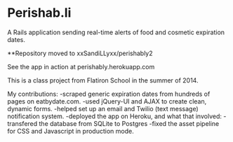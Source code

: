 Perishab.li
===========

A Rails application sending real-time alerts of food and cosmetic expiration dates. 

**Repository moved to xxSandiLLyxx/perishably2

See the app in action at perishably.herokuapp.com

This is a class project from Flatiron School in the summer of 2014. 

My contributions:
-scraped generic expiration dates from hundreds of pages on eatbydate.com.
-used jQuery-UI and AJAX to create clean, dynamic forms.
-helped set up an email and Twilio (text message) notification system.
-deployed the app on Heroku, and what that involved: 
    -transfered the database from SQLite to Postgres 
    -fixed the asset pipeline for CSS and Javascript in production mode. 

